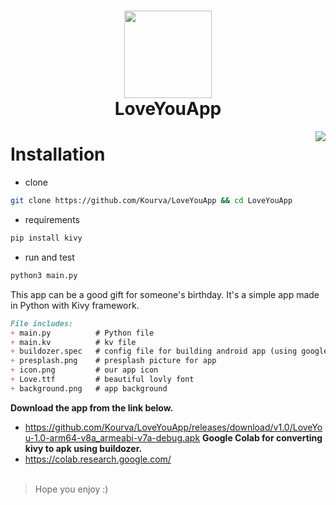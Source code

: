 <h1 align="center">
    <img align="center" src="https://user-images.githubusercontent.com/118578799/212336654-f13fc3ce-db55-47fb-b06c-b51aff05b20f.png" width=140 height=140 />
    <br>LoveYouApp
</h1>

<img align="right" src="https://user-images.githubusercontent.com/118578799/212336485-95d38c4b-6822-48c6-89c4-6c678c14b1ef.png" />

# Installation
+ clone
```bash
git clone https://github.com/Kourva/LoveYouApp && cd LoveYouApp
```
+ requirements
```bash
pip install kivy
```
+ run and test
```bash
python3 main.py
```

This app can be a good gift for someone's birthday.
It's a simple app made in Python with Kivy framework.
```markdown
File includes:
+ main.py          # Python file
+ main.kv          # kv file
+ buildozer.spec   # config file for building android app (using google colab)
+ presplash.png    # presplash picture for app
+ icon.png         # our app icon
+ Love.ttf         # beautiful lovly font
+ background.png   # app background
```
**Download the app from the link below.**
+ https://github.com/Kourva/LoveYouApp/releases/download/v1.0/LoveYou-1.0-arm64-v8a_armeabi-v7a-debug.apk
**Google Colab for converting kivy to apk using buildozer.**
+ https://colab.research.google.com/
<br><br>
> Hope you enjoy :)

